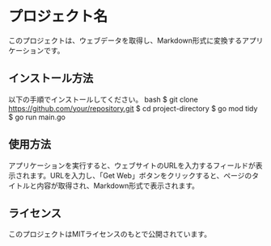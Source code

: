 # プロジェクト名

このプロジェクトは、ウェブデータを取得し、Markdown形式に変換するアプリケーションです。

## インストール方法

以下の手順でインストールしてください。
bash
$ git clone https://github.com/your/repository.git
$ cd project-directory
$ go mod tidy
$ go run main.go


## 使用方法

アプリケーションを実行すると、ウェブサイトのURLを入力するフィールドが表示されます。URLを入力し、「Get Web」ボタンをクリックすると、ページのタイトルと内容が取得され、Markdown形式で表示されます。

## ライセンス

このプロジェクトはMITライセンスのもとで公開されています。